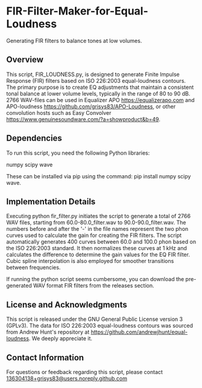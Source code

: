 # FIR-Filter-Maker-for-Equal-Loudness
Generating FIR filters to balance tones at low volumes.

## Overview
This script, FIR_LOUDNESS.py, is designed to generate Finite Impulse Response (FIR) filters based on ISO 226:2003 equal-loudness contours. The primary purpose is to create EQ adjustments that maintain a consistent tonal balance at lower volume levels, typically in the range of 80 to 90 dB. 2766 WAV-files can be used in Equalizer APO <https://equalizerapo.com> and APO-loudness <https://github.com/grisys83/APO-Loudness>, or other convolution hosts such as Easy Convolver <https://www.genuinesoundware.com/?a=showproduct&b=49>.

## Dependencies
To run this script, you need the following Python libraries:

numpy
scipy
wave

These can be installed via pip using the command: pip install numpy scipy wave.

## Implementation Details
Executing python fir_filter.py initiates the script to generate a total of 2766 WAV files, starting from 60.0-80.0_filter.wav to 90.0-90.0_filter.wav. The numbers before and after the '-' in the file names represent the two phon curves used to calculate the gain for creating the FIR filters. The script automatically generates 400 curves between 60.0 and 100.0 phon based on the ISO 226:2003 standard. It then normalizes these curves at 1 kHz and calculates the difference to determine the gain values for the EQ FIR filter. Cubic spline interpolation is also employed for smoother transitions between frequencies.

If running the python script seems cumbersome, you can download the pre-generated WAV format FIR filters from the releases section.

## License and Acknowledgments
This script is released under the GNU General Public License version 3 (GPLv3).
The data for ISO 226:2003 equal-loudness contours was sourced from Andrew Hunt's repository at <https://github.com/andrewjhunt/equal-loudness>. We deeply appreciate it.

## Contact Information
For questions or feedback regarding this script, please contact 136304138+grisys83@users.noreply.github.com
